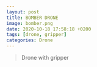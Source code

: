 ```yaml
---
layout: post
title: BOMBER DRONE
image: bomber.png
date: 2020-10-18 17:58:18 +0200
tags: [drone, gripper]
categories: Drone
---
```

> Drone with gripper

